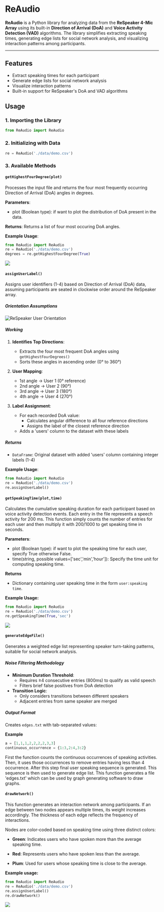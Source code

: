 # ReAudio  

**ReAudio** is a Python library for analyzing data from the **ReSpeaker 4-Mic Array** using its built-in **Direction of Arrival (DoA)** and **Voice Activity Detection (VAD)** algorithms. The library simplifies extracting speaking times, generating edge lists for social network analysis, and visualizing interaction patterns among participants.

---

## Features

- Extract speaking times for each participant
- Generate edge lists for social network analysis
- Visualize interaction patterns
- Built-in support for ReSpeaker's DoA and VAD algorithms

## Usage

### 1. Importing the Library

```python
from ReAudio import ReAudio
```

### 2. Initializing with Data
```python
re = ReAudio('./data/demo.csv')
```

### 3. Available Methods

#### `getHighestFourDegree(plot)`

Processes the input file and returns the four most frequently occurring Direction of Arrival (DoA) angles in degrees.

**Parameters**:
* plot (Boolean type): if want to plot the distribution of DoA present in the data.

**Returns**:
Returns a list of four most occuring DoA angles.

**Example Usage**:
```python
from ReAudio import ReAudio
re = ReAudio('./data/demo.csv')
degrees = re.getHighestFourDegree(True)
```
![](./images/distri.png)

#### `assignUserLabel()`

Assigns user identifiers (1-4) based on Direction of Arrival (DoA) data, assuming participants are seated in clockwise order around the ReSpeaker array.

##### Orientation Assumptions
![ReSpeaker User Orientation](./images/re_orient.png)

##### Working
1. **Identifies Top Directions**:
   - Extracts the four most frequent DoA angles using `getHighestFourDegrees()`
   - Sorts these angles in ascending order (0° to 360°)

2. **User Mapping**:
   - 1st angle → User 1 (0° reference)
   - 2nd angle → User 2 (90°)
   - 3rd angle → User 3 (180°)
   - 4th angle → User 4 (270°)

3. **Label Assignment**:
   - For each recorded DoA value:
      - Calculates angular difference to all four reference directions
      - Assigns the label of the closest reference direction
   - Adds a 'users' column to the dataset with these labels

##### Returns
- `DataFrame`: Original dataset with added 'users' column containing integer labels (1-4)

**Example Usage**:

```python
from ReAudio import ReAudio
re = ReAudio('./data/demo.csv')
re.assignUserLabel()
```

#### `getSpeakingTime(plot,time)`
Calculates the cumulative speaking duration for each participant based on voice activity detection events. Each entry in the file represents a speech activity for 200 ms. This function simply counts the number of entries for each user and then multiply it with 200/1000 to get speaking time in seconds.

**Parameters**:
* plot (Boolean type): if want to plot the speaking time for each user, specify True otherwise False.
* time(string, possible values=['sec','min','hour']): Specify the time unit for computing speaking time.

**Returns**
* Dictionary containing user speaking time in the form `user:speaking time`.

**Example Usage:**
```python
from ReAudio import ReAudio
re = ReAudio('./data/demo.csv')
re.getSpeakingTime(True,'sec')
```
![](./images/speaking.png)

#### `generateEdgeFile()`
Generates a weighted edge list representing speaker turn-taking patterns, suitable for social network analysis.

##### Noise Filtering Methodology
- **Minimum Duration Threshold**: 
  - Requires ≥4 consecutive entries (800ms) to qualify as valid speech
  - Filters brief false positives from DoA detection
- **Transition Logic**:
  - Only considers transitions between different speakers
  - Adjacent entries from same speaker are merged

##### Output Format
Creates `edges.txt` with tab-separated values:

**Example**

```python
a = [1,1,1,2,2,2,2,3,3]
continuous_occurrence = {1:3,2:4,3:2}
```
First the function counts the continuous occurrences of speaking activities. Then, it uses those occurrences to remove entries having less than 4 occurrence. After this step final user speaking sequence is generated. This sequence is then used to generate edge list. This function generates a file 'edges.txt' which can be used by graph generating software to draw graphs.

#### `drawNetwork()`
This function generates an interaction network among participants. If an edge between two nodes appears multiple times, its weight increases accordingly. The thickness of each edge reflects the frequency of interactions.

Nodes are color-coded based on speaking time using three distinct colors:

* **Green**: Indicates users who have spoken more than the average speaking time.

* **Red**: Represents users who have spoken less than the average.

* **Plum**: Used for users whose speaking time is close to the average.

**Example usage:**
```python
from ReAudio import ReAudio
re = ReAudio('./data/demo.csv')
re.assignUserLabel()
re.drawNetwork()
```
![](./images/network.png)
